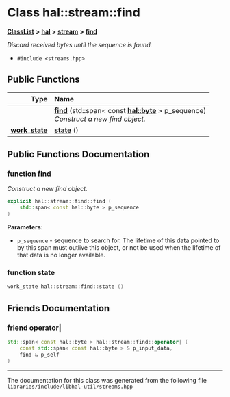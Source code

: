 

# Class hal::stream::find



[**ClassList**](annotated.md) **>** [**hal**](namespacehal.md) **>** [**stream**](namespacehal_1_1stream.md) **>** [**find**](classhal_1_1stream_1_1find.md)



_Discard received bytes until the sequence is found._ 

* `#include <streams.hpp>`





































## Public Functions

| Type | Name |
| ---: | :--- |
|   | [**find**](#function-find) (std::span&lt; const [**hal::byte**](namespacehal.md#typedef-byte) &gt; p\_sequence) <br>_Construct a new find object._  |
|  [**work\_state**](namespacehal.md#enum-work_state) | [**state**](#function-state) () <br> |




























## Public Functions Documentation




### function find 

_Construct a new find object._ 
```C++
explicit hal::stream::find::find (
    std::span< const hal::byte > p_sequence
) 
```





**Parameters:**


* `p_sequence` - sequence to search for. The lifetime of this data pointed to by this span must outlive this object, or not be used when the lifetime of that data is no longer available. 




        



### function state 

```C++
work_state hal::stream::find::state () 
```


## Friends Documentation





### friend operator\| 

```C++
std::span< const hal::byte > hal::stream::find::operator| (
    const std::span< const hal::byte > & p_input_data,
    find & p_self
) 
```




------------------------------
The documentation for this class was generated from the following file `libraries/include/libhal-util/streams.hpp`

